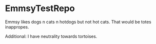 # EmmsyTestRepo

Emmsy likes dogs n cats n hotdogs but not hot cats. That would be totes inappropes.

Additional: I have neutrality towards tortoises. 
